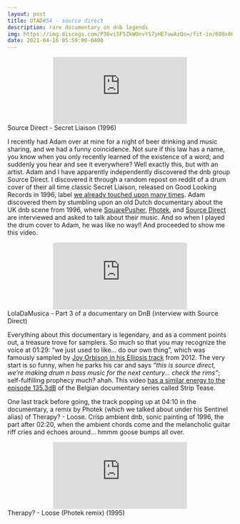 ```yaml
---
layout: post
title: OTAD#54 - source direct
description: rare documentary on dnb legends
img: https://img.discogs.com/P36viSF5ZkWOnvYS7yHE7uwAzQo=/fit-in/600x600/filters:strip_icc():format(jpeg):mode_rgb():quality(90)/discogs-images/R-9403-1329354679.jpeg.jpg
date: 2021-04-16 05:59:00-0400
---
```


<div class="row">
    <div class="col-sm mt-3 mt-md-0 video" align="center">
        <iframe src="https://www.youtube.com/embed/maUrMKqc3cU" frameborder="0" allow="accelerometer; autoplay; encrypted-media; gyroscope; picture-in-picture" allowfullscreen></iframe>
    </div>
</div>

<div class="caption">
    Source Direct - Secret Liaison (1996)
</div>

I recently had Adam over at mine for a night of beer drinking and music sharing, and we had  a funny coincidence. Not sure if this law has a name, you know when you only recently learned of the existence of a word; and suddenly you hear and see it everywhere? Well exactly this, but with an artist. Adam and I have apparently independently discovered the dnb group Source Direct. I discovered it through a random repost on reddit of a drum cover of their all time classic Secret Liaison, released on Good Looking Records in 1996, label [we already touched upon many times](/music/33_otad/). Adam discovered them by stumbling upon an old Dutch documentary about the UK dnb scene from 1996, where [SquarePusher](https://www.youtube.com/watch?v=96PfTcGHZ4Q&t=0s), [Photek](https://www.youtube.com/watch?v=TyKuzY52hWU&t=0s), and [Source Direct](https://www.youtube.com/watch?v=tVnm5cdNcus&t=0s) are interviewed and asked to talk about their music. And so when I played the drum cover to Adam, he was like no way!! And proceeded to show me this video.

<div class="row">
    <div class="col-sm mt-3 mt-md-0 video" align="center">
        <iframe src="https://www.youtube.com/embed/tVnm5cdNcus" frameborder="0" allow="accelerometer; autoplay; encrypted-media; gyroscope; picture-in-picture" allowfullscreen></iframe>
    </div>
</div>

<div class="caption">
    LolaDaMusica - Part 3 of a documentary on DnB (interview with Source Direct)
</div>

Everything about this documentary is legendary, and as a comment points out, a treasure trove for samplers. So much so that you may recognize the voice at 01:29: “we just used to like… do our own thing”, which was famously sampled by [Joy Orbison in his Ellipsis track](https://youtu.be/ghz2klpZLr4) from 2012. The very start is so funny, when he parks his car and says *“this is source direct, we’re making drum n bass music for the next century… check the rims”*; self-fulfilling prophecy much? ahah. This video [has a similar energy to the episode 135.3dB](https://youtu.be/T3lrSDBs-1E) of the Belgian documentary series called Strip Tease.

One last track before going, the track popping up at 04:10 in the documentary, a remix by Photek (which we talked about under his Sentinel alias) of Therapy? - Loose. Crisp ambient dnb, sonic painting of 1996, the part after 02:20, when the ambient chords come and the melancholic guitar riff cries and echoes around… hmmm goose bumps all over.

<div class="row">
    <div class="col-sm mt-3 mt-md-0 video" align="center">
        <iframe src="https://www.youtube.com/embed/kraKynCGKN8" frameborder="0" allow="accelerometer; autoplay; encrypted-media; gyroscope; picture-in-picture" allowfullscreen></iframe>
    </div>
</div>

<div class="caption">
    Therapy? - Loose (Photek remix) (1995)
</div>
